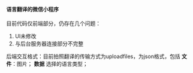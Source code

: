 #### 语言翻译的微信小程序

目前代码仅前端部分，仍存在几个问题：

1. UI未修改
2. 与后台服务器连接部分不完整

后端交互格式：目前拍照翻译的传输方式为uploadfiles，为json格式，包括
  **文件**：图片； 
  **数据**  选择的语言类型；
